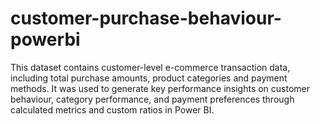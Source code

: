 # customer-purchase-behaviour-powerbi
This dataset contains customer-level e-commerce transaction data, including total purchase amounts, product categories and payment methods. It was used to generate key performance insights on customer behaviour, category performance, and payment preferences through calculated metrics and custom ratios in Power BI.
